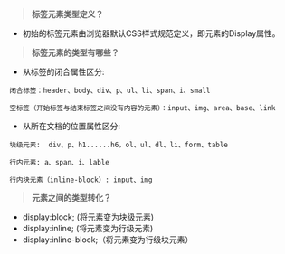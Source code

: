 > **标签元素类型定义？**

* 初始的标签元素由浏览器默认CSS样式规范定义，即元素的Display属性。

> **标签元素的类型有哪些？**

* 从标签的闭合属性区分:

```
闭合标签：header、body、div、p、ul、li、span、i、small    
    
空标签（开始标签与结束标签之间没有内容的元素）：input、img、area、base、link
```

* 从所在文档的位置属性区分:

```
块级元素:  div、p、h1......h6，ol、ul、dl、li、form、table

行内元素: a、span、i、lable

行内块元素（inline-block）: input、img
```

> **元素之间的类型转化？**

* display:block; \(将元素变为块级元素\)
* display:inline; \(将元素变为行级元素\)
* display:inline-block;（将元素变为行级块元素）



